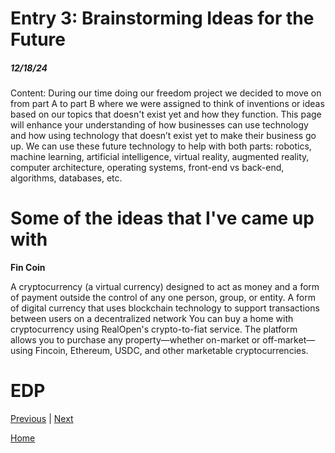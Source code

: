 # Entry 3: Brainstorming Ideas for the Future
##### 12/18/24

Content: During our time doing our freedom project we decided to move on from part A to part B where we were assigned to think of inventions or ideas based on our topics that doesn't exist yet and how they function. This page will enhance your understanding of how businesses can use technology and how using technology that doesn’t exist yet to make their business go up. We can use these future technology to help with both parts: robotics, machine learning, artificial intelligence, virtual reality, augmented reality, computer architecture, operating systems, front-end vs back-end, algorithms, databases, etc.

# **Some of the ideas that I've came up with**
**Fin Coin**

A cryptocurrency (a virtual currency) designed to act as money and a form of payment outside the control of any one person, group, or entity. A form of digital currency that uses blockchain technology to support transactions between users on a decentralized network
You can buy a home with cryptocurrency using RealOpen's crypto-to-fiat service. The platform allows you to purchase any property—whether on-market or off-market—using Fincoin, Ethereum, USDC, and other marketable cryptocurrencies.

# **EDP**


[Previous](entry02.md) | [Next](entry04.md)

[Home](../README.md)
